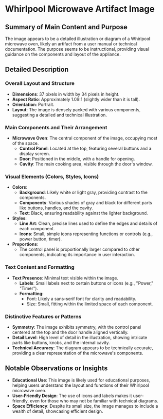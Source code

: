 # Whirlpool Microwave Artifact Image

## Summary of Main Content and Purpose
The image appears to be a detailed illustration or diagram of a Whirlpool microwave oven, likely an artifact from a user manual or technical documentation. The purpose seems to be instructional, providing visual guidance on the components and layout of the appliance.

## Detailed Description

### Overall Layout and Structure
- **Dimensions**: 37 pixels in width by 34 pixels in height.
- **Aspect Ratio**: Approximately 1.09:1 (slightly wider than it is tall).
- **Orientation**: Portrait.
- **Layout**: The image is densely packed with various components, suggesting a detailed and technical illustration.

### Main Components and Their Arrangement
- **Microwave Oven**: The central component of the image, occupying most of the space.
  - **Control Panel**: Located at the top, featuring several buttons and a display screen.
  - **Door**: Positioned in the middle, with a handle for opening.
  - **Cavity**: The main cooking area, visible through the door's window.

### Visual Elements (Colors, Styles, Icons)
- **Colors**:
  - **Background**: Likely white or light gray, providing contrast to the components.
  - **Components**: Various shades of gray and black for different parts like buttons, handles, and the cavity.
  - **Text**: Black, ensuring readability against the lighter background.
- **Styles**:
  - **Line Art**: Clean, precise lines used to define the edges and details of each component.
  - **Icons**: Small, simple icons representing functions or controls (e.g., power button, timer).
- **Proportions**:
  - The control panel is proportionally larger compared to other components, indicating its importance in user interaction.

### Text Content and Formatting
- **Text Presence**: Minimal text visible within the image.
  - **Labels**: Small labels next to certain buttons or icons (e.g., "Power," "Timer").
  - **Formatting**:
    - Font: Likely a sans-serif font for clarity and readability.
    - Size: Small, fitting within the limited space of each component.

### Distinctive Features or Patterns
- **Symmetry**: The image exhibits symmetry, with the control panel centered at the top and the door handle aligned vertically.
- **Detail Level**: High level of detail in the illustration, showing intricate parts like buttons, knobs, and the internal cavity.
- **Technical Accuracy**: The diagram appears to be technically accurate, providing a clear representation of the microwave's components.

## Notable Observations or Insights
- **Educational Use**: This image is likely used for educational purposes, helping users understand the layout and functions of their Whirlpool microwave oven.
- **User-Friendly Design**: The use of icons and labels makes it user-friendly, even for those who may not be familiar with technical diagrams.
- **Space Efficiency**: Despite its small size, the image manages to include a wealth of detail, showcasing efficient design.